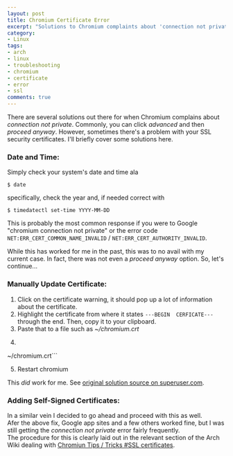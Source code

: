 ```yaml
---
layout: post
title: Chromium Certificate Error
excerpt: "Solutions to Chromium complaints about 'connection not private'"
category:
- Linux
tags:
- arch
- linux
- troubleshooting
- chromium
- certificate
- error
- ssl
comments: true
---
```


There are several solutions out there for when Chromium complains about 
*connection not private*.  Commonly, you can click *advanced* and then 
*proceed anyway*.  However, sometimes there's a problem with your SSL 
security certificates.  I'll briefly cover some solutions here.

### Date and Time:

Simply check your system's date and time ala 

```$ date```  

specifically, check the year and, if needed correct with

```$ timedatectl set-time YYYY-MM-DD```

This is probably the most common response if you were to Google "chromium 
connection not private" or the error code 
```NET:ERR_CERT_COMMON_NAME_INVALID``` / 
```NET:ERR_CERT_AUTHORITY_INVALID```.

While this has worked for me in the past, this was to no avail with my 
current case.  In fact, there was not even a *proceed anyway* option.  So, 
let's continue...

### Manually Update Certificate:

1. Click on the certificate warning, it should pop up a lot of information 
about the certificate.
2. Highlight the certificate from where it states ```---BEGIN 
CERFICATE---``` through the end.  Then, copy it to your clipboard.
3. Paste that to a file such as *~/chromium.crt*
4. ```$ certutil -d sql:$HOME/.pki/nssdb -A -t P -n chromium_cert -i 
~/chromium.crt```

5. Restart chromium

This *did* work for me.  See [original solution source on 
superuser.com](http://superuser.com/questions/104146/add-permanent-ssl-certificate-exception-in-chrome-linux).

### Adding Self-Signed Certificates:

In a similar vein I decided to go ahead and proceed with this as well.  
Afer the above fix, Google app sites and a few others worked fine, but I 
was still getting the *connection not private* error fairly frequently.  
The procedure for this is clearly laid out in the relevant section of the 
Arch Wiki dealing with [Chromiun Tips / Tricks #SSL 
certificates](https://wiki.archlinux.org/index.php/Chromium/Tips_and_tricks#SSL_certificates).
